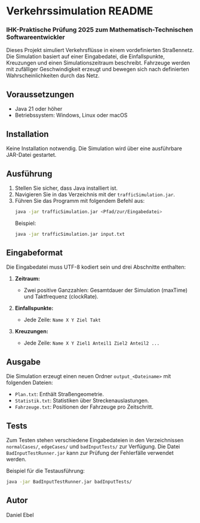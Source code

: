 # Verkehrssimulation README

### IHK-Praktische Prüfung 2025 zum Mathematisch-Technischen Softwareentwickler

Dieses Projekt simuliert Verkehrsflüsse in einem vordefinierten Straßennetz. Die Simulation basiert auf einer Eingabedatei, die Einfallspunkte, Kreuzungen und einen Simulationszeitraum beschreibt. Fahrzeuge werden mit zufälliger Geschwindigkeit erzeugt und bewegen sich nach definierten Wahrscheinlichkeiten durch das Netz.

## Voraussetzungen

- Java 21 oder höher
- Betriebssystem: Windows, Linux oder macOS

## Installation

Keine Installation notwendig. Die Simulation wird über eine ausführbare JAR-Datei gestartet.

## Ausführung

1. Stellen Sie sicher, dass Java installiert ist.
2. Navigieren Sie in das Verzeichnis mit der `trafficSimulation.jar`.
3. Führen Sie das Programm mit folgendem Befehl aus:
   ```bash
   java -jar trafficSimulation.jar <Pfad/zur/Eingabedatei>
   ```
   Beispiel:
   ```bash
   java -jar trafficSimulation.jar input.txt
   ```

## Eingabeformat

Die Eingabedatei muss UTF-8 kodiert sein und drei Abschnitte enthalten:

1. **Zeitraum:**

   - Zwei positive Ganzzahlen: Gesamtdauer der Simulation (maxTime) und Taktfrequenz (clockRate).

2. **Einfallspunkte:**

   - Jede Zeile: `Name X Y Ziel Takt`

3. **Kreuzungen:**

   - Jede Zeile: `Name X Y Ziel1 Anteil1 Ziel2 Anteil2 ...`

## Ausgabe

Die Simulation erzeugt einen neuen Ordner `output_<Dateiname>` mit folgenden Dateien:

- `Plan.txt`: Enthält Straßengeometrie.
- `Statistik.txt`: Statistiken über Streckenauslastungen.
- `Fahrzeuge.txt`: Positionen der Fahrzeuge pro Zeitschritt.

## Tests

Zum Testen stehen verschiedene Eingabedateien in den Verzeichnissen `normalCases/`, `edgeCases/` und `badInputTests/` zur Verfügung. Die Datei `BadInputTestRunner.jar` kann zur Prüfung der Fehlerfälle verwendet werden.

Beispiel für die Testausführung:

```bash
java -jar BadInputTestRunner.jar badInputTests/
```

## Autor

Daniel Ebel

